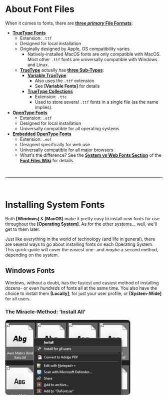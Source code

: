 # About Font Files

When it comes to fonts, there are __[three *primary* File Formats](https://github.com/NewSpectrum/Free-and-Fancy-Assets/wiki/Font-Files#The-Formats)__:
- __[TrueType Fonts](https://github.com/NewSpectrum/Free-and-Fancy-Assets/wiki/Font-Files#TrueType-Fonts)__
	- Extension: `.ttf`
	- Designed for local installation
	- Originally designed by Apple, OS compatibility varies
		- Natively-installed MacOS fonts are only compatible with MacOS. Most other `.ttf` fonts are universally compatible with Windows and Linux.
	- __[TrueType](https://github.com/NewSpectrum/Free-and-Fancy-Assets/wiki/Font-Files#TrueType-Fonts)__ actually has __[three Sub-Types](https://github.com/NewSpectrum/Free-and-Fancy-Assets/wiki/Font-Files#TTF-Sub-Types)__:
		- __[Variable TrueType](https://github.com/NewSpectrum/Free-and-Fancy-Assets/wiki/Font-Files#Variable-TrueType)__
			- Also uses the `.ttf` extension
			- See __[Variable Fonts]__ for details
		- __[TrueType Collections](https://github.com/NewSpectrum/Free-and-Fancy-Assets/wiki/Font-Files#TrueType-Collections)__
			- Extension: `.ttc`
			- Used to store several `.ttf` fonts in a single file (as the name implies).
- __[OpenType Fonts](https://github.com/NewSpectrum/Free-and-Fancy-Assets/wiki/Font-Files#OpenType-Fonts)__
	- Extension: `.otf`
	- Designed for local installation
	- Universally compatible for all operating systems
- __[Embedded OpenType Fonts](https://github.com/NewSpectrum/Free-and-Fancy-Assets/wiki/Font-Files#Embedded-OpenType)__
	- Extension: `.eof`
	- Designed specifically for web use
	- Universally compatible for all major browsers
	- What's the difference? See the __[System vs Web Fonts Section](https://github.com/NewSpectrum/Free-and-Fancy-Assets/wiki/Font-Files#System-vs-Web-Fonts)__ of the __[Font Files Wiki](https://github.com/NewSpectrum/Free-and-Fancy-Assets/wiki/Font-Files)__ for details.


<br />

---

<br />

# Installing System Fonts

Both __[Windows]__ & __[MacOS]__ make it pretty easy to install new fonts for use throughout the __[Operating System]__. As for the other systems... well, we'll get to them later.

Just like everything in the world of technology (and life in general), there are several ways to go about installing fonts on each Operating System. This quick-guide will cover the easiest one- and *maybe* a second method, depending on the system.

## Windows Fonts

Windows, without a doubt, has the fastest and easiest method of installing dozens- or even *hundreds* of fonts all at the same time. You also have the choice to install them __[Locally]__, for just your user profile, or __[System-Wide]__ for all users.

### The Miracle-Method: 'Install All'

<img id="Windows Install Ex01"
	 src="../../src/img/fonts/Win_Install-All-Fonts.jpeg"
	 alt="Install all Fonts" width="400px" height="auto" style="border-radius:10px"/>








